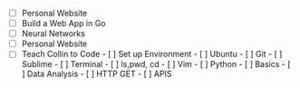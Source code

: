 - [  ] Personal Website
- [  ] Build a Web App in Go 
- [  ] Neural Networks
- [  ] Personal Website
- [  ] Teach Collin to Code
        - [  ] Set up Environment
            - [  ] Ubuntu
            - [  ] Git 
            - [  ] Sublime 
            - [  ] Terminal
                - [  ] ls,pwd, cd
            - [  ] Vim 
        - [  ] Python
            - [  ] Basics 
            - [  ] Data Analysis
            - [  ] HTTP GET
            - [  ] APIS
